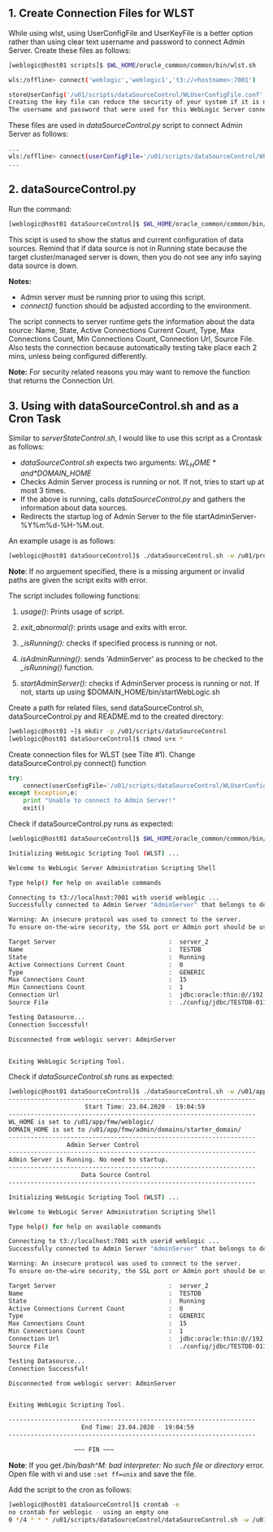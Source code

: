 ## 1. Create Connection Files for WLST

While using wlst, using UserConfigFile and UserKeyFile is a better option rather than using clear text username and password to connect Admin Server.  Create these files as follows:
```bash
[weblogic@host01 scripts]$ $WL_HOME/oracle_common/common/bin/wlst.sh

wls:/offline> connect('weblogic','weblogic1','t3://<hostname>:7001')

storeUserConfig('/u01/scripts/dataSourceControl/WLUserConfigFile.conf','/u01/scripts/dataSourceControl/WLUserKeyFile.key')
Creating the key file can reduce the security of your system if it is not kept in a secured location after it is created. Creating new key...
The username and password that were used for this WebLogic Server connection are stored in /u01/scripts/dataSourceControl/WLUserConfigFile.conf and /u01/scripts/dataSourceControl/WLUserKeyFile.key.
```

These files are used in *dataSourceControl.py* script to connect Admin Server as follows:
```bash
...
wls:/offline> connect(userConfigFile='/u01/scripts/dataSourceControl/WLUserConfigFile.conf',userKeyFile='/u01/scripts/dataSourceControl/WLUserKeyFile.key') 
...
```

## 2. dataSourceControl.py

Run the command:
```bash
[weblogic@host01 dataSourceControl]$ $WL_HOME/oracle_common/common/bin/wlst.sh dataSourceControl.py
```

This scipt is used to show the status and current configuration of data sources. Remind that if data source is not in Running state because the target cluster/managed server is down, then you do not see any info saying data source is down.

**Notes:** 
- Admin server must be running prior to using this script. 
- *connect()* function should be adjusted according to the environment.

The script connects to server runtime gets the information about the data source: Name, State, Active Connections Current Count, Type, Max Connections Count, Min Connections Count, Connection Url, Source File. Also tests the connection because automatically testing take place each 2 mins, unless being configured differently.

**Note:** For security related reasons you may want to remove the function that returns the Connection Url.
                                                                                                              
## 3. Using with dataSourceControl.sh and as a Cron Task                                         
                                                                                             
Similar to *serverStateControl.sh*, I would like to use this script as a Crontask as follows:
                           
- *dataSourceControl.sh* expects two arguments: *$WL_HOME* and *$DOMAIN_HOME*
- Checks Admin Server process is running or not. If not, tries to start up at most 3 times.
- If the above is running, calls *dataSourceControl.py* and gathers the information about data sources.
- Redirects the startup log of Admin Server to the file startAdminServer-%Y%m%d-%H-%M.out.

An example usage is as follows:
```bash
[weblogic@host01 dataSourceControl]$ ./dataSourceControl.sh -w /u01/products/middleware/ -d /u01/config/domains/testDomain/
```

**Note**: If no arguement specified, there is a missing argument or invalid paths are given the script exits with error. 

The script includes following functions:
1. *usage()*: Prints usage of  script.

2. *exit_abnormal()*: prints usage and exits with error.

3. *_isRunning()*: checks if specified process is running or not.

4. *isAdminRunning()*: sends 'AdminServer' as process to be checked to the *_isRunning()* function. 

5. *startAdminServer()*: checks if AdminServer process is running or not. If not, starts up using $DOMAIN_HOME/bin/startWebLogic.sh

Create a path for related files, send dataSourceControl.sh, dataSourceControl.py and README.md to the created directory:
```bash
[weblogic@host01 ~]$ mkdir -p /u01/scripts/dataSourceControl
[weblogic@host01 dataSourceControl]$ chmod u+x *
```

Create connection files for WLST (see Tilte #1). Change dataSourceControl.py connect() function
```python
try:
    connect(userConfigFile='/u01/scripts/dataSourceControl/WLUserConfigFile.conf',userKeyFile='/u01/scripts/dataSourceControl/WLUserKeyFile.key')
except Exception,e:
    print "Unable to connect to Admin Server!"
    exit()
```

Check if dataSourceControl.py runs as expected:
```bash
[weblogic@host01 dataSourceControl]$ $WL_HOME/oracle_common/common/bin/wlst.sh dataSourceControl.py

Initializing WebLogic Scripting Tool (WLST) ...

Welcome to WebLogic Server Administration Scripting Shell

Type help() for help on available commands

Connecting to t3://localhost:7001 with userid weblogic ...
Successfully connected to Admin Server "AdminServer" that belongs to domain "starter_domain".

Warning: An insecure protocol was used to connect to the server. 
To ensure on-the-wire security, the SSL port or Admin port should be used instead.

Target Server                               :  server_2
Name                                        :  TESTDB
State                                       :  Running
Active Connections Current Count            :  0
Type                                        :  GENERIC
Max Connections Count                       :  15
Min Connections Count                       :  1
Connection Url                              :  jdbc:oracle:thin:@//192.168.56.101:1521/TEST
Source File                                 :  ./config/jdbc/TESTDB-0112-jdbc.xml

Testing Datasource...                         
Connection Successful!

Disconnected from weblogic server: AdminServer


Exiting WebLogic Scripting Tool.

```

Check if *dataSourceControl.sh* runs as expected:

```bash
[weblogic@host01 dataSourceControl]$ ./dataSourceControl.sh -w /u01/app/fmw/weblogic/ -d /u01/app/fmw/admin/domains/starter_domain/
--------------------------------------------------------------------
                     Start Time: 23.04.2020 - 19:04:59
--------------------------------------------------------------------
WL_HOME is set to /u01/app/fmw/weblogic/
DOMAIN_HOME is set to /u01/app/fmw/admin/domains/starter_domain/
--------------------------------------------------------------------
                Admin Server Control
--------------------------------------------------------------------
Admin Server is Running. No need to startup.
--------------------------------------------------------------------
                    Data Source Control
--------------------------------------------------------------------

Initializing WebLogic Scripting Tool (WLST) ...

Welcome to WebLogic Server Administration Scripting Shell

Type help() for help on available commands

Connecting to t3://localhost:7001 with userid weblogic ...
Successfully connected to Admin Server "AdminServer" that belongs to domain "starter_domain".

Warning: An insecure protocol was used to connect to the server. 
To ensure on-the-wire security, the SSL port or Admin port should be used instead.

Target Server                               :  server_2
Name                                        :  TESTDB
State                                       :  Running
Active Connections Current Count            :  0
Type                                        :  GENERIC
Max Connections Count                       :  15
Min Connections Count                       :  1
Connection Url                              :  jdbc:oracle:thin:@//192.168.56.101:1521/TEST
Source File                                 :  ./config/jdbc/TESTDB-0112-jdbc.xml

Testing Datasource...                         
Connection Successful!

Disconnected from weblogic server: AdminServer


Exiting WebLogic Scripting Tool.

--------------------------------------------------------------------
                    End Time: 23.04.2020 - 19:04:59
--------------------------------------------------------------------

                  ~~~ FIN ~~~

```

**Note**: If you get */bin/bash^M: bad interpreter: No such file or directory* error. Open file with vi and use ```:set ff=unix``` and save the file.

Add the script to the cron as follows:
```bash
[weblogic@host01 dataSourceControl]$ crontab -e
no crontab for weblogic - using an empty one
0 */4 * * * /u01/scripts/dataSourceControl/dataSourceControl.sh -w /u01/products/middleware/ -d /u01/config/domains/primaveraDomain/ >> dataSourceControl.out
```